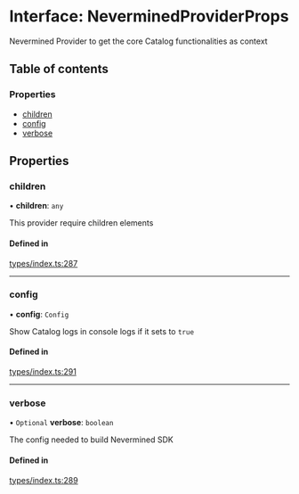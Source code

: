 # Interface: NeverminedProviderProps

Nevermined Provider to get the core Catalog functionalities as context

## Table of contents

### Properties

- [children](NeverminedProviderProps.md#children)
- [config](NeverminedProviderProps.md#config)
- [verbose](NeverminedProviderProps.md#verbose)

## Properties

### children

• **children**: `any`

This provider require children elements

#### Defined in

[types/index.ts:287](https://github.com/nevermined-io/components-catalog/blob/5d4b912/lib/src/types/index.ts#L287)

___

### config

• **config**: `Config`

Show Catalog logs in console logs if it sets to `true`

#### Defined in

[types/index.ts:291](https://github.com/nevermined-io/components-catalog/blob/5d4b912/lib/src/types/index.ts#L291)

___

### verbose

• `Optional` **verbose**: `boolean`

The config needed to build Nevermined SDK

#### Defined in

[types/index.ts:289](https://github.com/nevermined-io/components-catalog/blob/5d4b912/lib/src/types/index.ts#L289)
